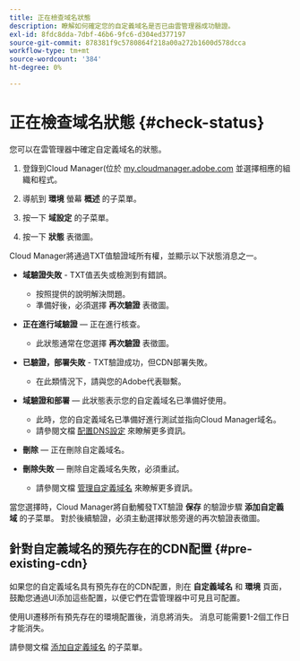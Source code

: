 ```yaml
---
title: 正在檢查域名狀態
description: 瞭解如何確定您的自定義域名是否已由雲管理器成功驗證。
exl-id: 8fdc8dda-7dbf-46b6-9fc6-d304ed377197
source-git-commit: 878381f9c5780864f218a00a272b1600d578dcca
workflow-type: tm+mt
source-wordcount: '384'
ht-degree: 0%

---
```



# 正在檢查域名狀態 {#check-status}

您可以在雲管理器中確定自定義域名的狀態。

1. 登錄到Cloud Manager(位於 [my.cloudmanager.adobe.com](https://my.cloudmanager.adobe.com/) 並選擇相應的組織和程式。

1. 導航到 **環境** 螢幕 **概述** 的子菜單。

1. 按一下 **域設定** 的子菜單。

1. 按一下 **狀態** 表徵圖。

Cloud Manager將通過TXT值驗證域所有權，並顯示以下狀態消息之一。

* **域驗證失敗** - TXT值丟失或檢測到有錯誤。

   * 按照提供的說明解決問題。
   * 準備好後，必須選擇 **再次驗證** 表徵圖。

* **正在進行域驗證**  — 正在進行核查。

   * 此狀態通常在您選擇 **再次驗證** 表徵圖。

* **已驗證，部署失敗** - TXT驗證成功，但CDN部署失敗。

   * 在此類情況下，請與您的Adobe代表聯繫。

* **域驗證和部署**  — 此狀態表示您的自定義域名已準備好使用。

   * 此時，您的自定義域名已準備好進行測試並指向Cloud Manager域名。
   * 請參閱文檔 [配置DNS設定](/help/implementing/cloud-manager/custom-domain-names/configure-dns-settings.md) 來瞭解更多資訊。

* **刪除**  — 正在刪除自定義域名。

* **刪除失敗**  — 刪除自定義域名失敗，必須重試。

   * 請參閱文檔 [管理自定義域名](/help/implementing/cloud-manager/custom-domain-names/managing-custom-domain-names.md) 來瞭解更多資訊。

當您選擇時，Cloud Manager將自動觸發TXT驗證 **保存** 的驗證步驟 **添加自定義域** 的子菜單。 對於後續驗證，必須主動選擇狀態旁邊的再次驗證表徵圖。

## 針對自定義域名的預先存在的CDN配置 {#pre-existing-cdn}

如果您的自定義域名具有預先存在的CDN配置，則在 **自定義域名** 和 **環境** 頁面，鼓勵您通過UI添加這些配置，以便它們在雲管理器中可見且可配置。

使用UI遷移所有預先存在的環境配置後，消息將消失。 消息可能需要1-2個工作日才能消失。

請參閱文檔 [添加自定義域名](/help/implementing/cloud-manager/custom-domain-names/add-custom-domain-name.md) 的子菜單。
